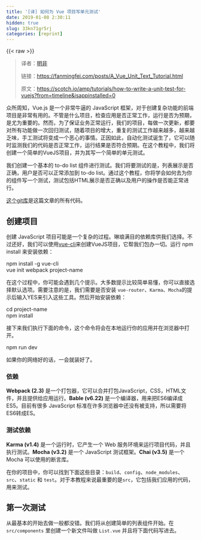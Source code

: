 ```yaml
---
title: '[译] 如何为 Vue 项目写单元测试' 
date: 2019-01-08 2:30:11
hidden: true
slug: 33kn71gr5rj
categories: [reprint]
---
```


{{< raw >}}

                    
<blockquote>
<p>译者：<a href="https://fanmingfei.com/" rel="nofollow noreferrer" target="_blank">明非</a></p>
<p>链接：<a href="https://fanmingfei.com/posts/A_Vue_Unit_Text_Tutorial.html" rel="nofollow noreferrer" target="_blank">https://fanmingfei.com/posts/A_Vue_Unit_Text_Tutorial.html</a></p>
<p>原文：<a href="https://scotch.io/amp/tutorials/how-to-write-a-unit-test-for-vuejs?from=timeline&amp;isappinstalled=0" rel="nofollow noreferrer" target="_blank">https://scotch.io/amp/tutorials/how-to-write-a-unit-test-for-vuejs?from=timeline&amp;isappinstalled=0</a></p>
</blockquote>
<p>众所周知，Vue.js 是一个非常牛逼的 JavaScript 框架，对于创建复杂功能的前端项目是非常有用的。不管是什么项目，检查应用是否正常工作，运行是否为预期，是尤为重要的。然而，为了保证业务正常运行，我们的项目，每做一次更新，都要对所有功能做一次回归测试，随着项目的增大，重复的测试工作越来越多，越来越乏味，手工测试将变成一个恶心的事情。正因如此，自动化测试诞生了，它可以随时监测我们的代码是否正常工作，运行结果是否符合预期。在这个教程中，我们将创建一个简单的VueJS项目，并为其写一个简单的单元测试。</p>
<p>我们创建一个基本的 to-do list 组件进行测试。我们将要测试的是，列表展示是否正确，用户是否可以正常添加到 to-do list。通过这个教程，你将学会如何去为你的组件写一个测试，测试包括HTML展示是否正确以及用户的操作是否能正常进行。</p>
<p><a href="https://github.com/lilyrae/vue-tests" rel="nofollow noreferrer" target="_blank">这个git库</a>是这篇文章的所有代码。</p>
<h2 id="articleHeader0">创建项目</h2>
<p>创建 JavaScript 项目可能是一个复杂的过程。琳琅满目的依赖库供我们选择。不过还好，我们可以使用<a href="https://github.com/vuejs/vue-cli" rel="nofollow noreferrer" target="_blank">vue-cli</a>来创建VueJS项目，它帮我们包办一切。运行 npm install 来安装依赖：</p>
<p>npm install -g vue-cli<br>vue init webpack project-name</p>
<p>在这个过程中，你可能会遇到几个提示。大多数提示比较简单易懂，你可以直接选择默认选项。需要注意的是，我们需要是否安装 <code>vue-router</code>、<code>Karma</code>、<code>Mocha</code>的提示后输入YES来引入这些工具。然后开始安装依赖：</p>
<p>cd project-name<br>npm install</p>
<p>接下来我们执行下面的命令，这个命令将会在本地运行你的应用并在浏览器中打开。</p>
<p>npm run dev</p>
<p>如果你的网络好的话，一会就装好了。</p>
<h3 id="articleHeader1">依赖</h3>
<p><strong>Webpack (2.3)</strong> 是一个打包器，它可以合并打包JavaScript，CSS，HTML文件，并且提供给应用运行。<strong>Bable (v6.22)</strong> 是一个编译器，用来把ES6编译成ES5。目前有很多 JavaScript 标准在许多浏览器中还没有被支持，所以需要将ES6转成ES。</p>
<h3 id="articleHeader2">测试依赖</h3>
<p><strong>Karma (v1.4)</strong> 是一个运行时，它产生一个 Web 服务环境来运行项目代码，并且执行测试。<strong>Mocha (v3.2)</strong> 是一个 JavaScript 测试框架。<strong>Chai (v3.5)</strong> 是一个 Mocha 可以使用的断言库。</p>
<p>在你的项目中，你可以找到下面这些目录：<code>build</code>、<code>config</code>、<code>node_modules</code>、<code>src</code>、<code>static</code> 和 <code>test</code>。对于本教程来说最重要的是<code>src</code>，它包括我们应用的代码，用来测试。</p>
<h2 id="articleHeader3">第一次测试</h2>
<p>从最基本的开始去做一般都没错。我们将从创建简单的列表组件开始。在 <code>src/components</code> 里创建一个新文件叫做 <code>List.vue</code> 并且将下面代码写进去。</p>
<div class="widget-codetool" style="display:none;">
      <div class="widget-codetool--inner">
      <span class="selectCode code-tool" data-toggle="tooltip" data-placement="top" title="" data-original-title="全选"></span>
      <span type="button" class="copyCode code-tool" data-toggle="tooltip" data-placement="top" data-clipboard-text="<template>
  <div>
    <h1>My To Do List</h1>
    </br>
    <!--displays list -->
    <ul>
      <li v-for=&quot;item in listItems&quot;>"{{" item "}}"</li>
    </ul>
  </div>
</template>

<script>
export default {
  name: 'list',
  data () {
    return {
      listItems: ['buy food', 'play games', 'sleep'],
    }
  }
}
</script>" title="" data-original-title="复制"></span>
      <span type="button" class="saveToNote code-tool" data-toggle="tooltip" data-placement="top" title="" data-original-title="放进笔记"></span>
      </div>
      </div><pre class="hljs django"><code><span class="xml"><span class="hljs-tag">&lt;<span class="hljs-name">template</span>&gt;</span>
  <span class="hljs-tag">&lt;<span class="hljs-name">div</span>&gt;</span>
    <span class="hljs-tag">&lt;<span class="hljs-name">h1</span>&gt;</span>My To Do List<span class="hljs-tag">&lt;/<span class="hljs-name">h1</span>&gt;</span>
    <span class="hljs-tag">&lt;/<span class="hljs-name">br</span>&gt;</span>
    <span class="hljs-comment">&lt;!--displays list --&gt;</span>
    <span class="hljs-tag">&lt;<span class="hljs-name">ul</span>&gt;</span>
      <span class="hljs-tag">&lt;<span class="hljs-name">li</span> <span class="hljs-attr">v-for</span>=<span class="hljs-string">"item in listItems"</span>&gt;</span></span><span class="hljs-template-variable">"{{" item "}}"</span><span class="xml"><span class="hljs-tag">&lt;/<span class="hljs-name">li</span>&gt;</span>
    <span class="hljs-tag">&lt;/<span class="hljs-name">ul</span>&gt;</span>
  <span class="hljs-tag">&lt;/<span class="hljs-name">div</span>&gt;</span>
<span class="hljs-tag">&lt;/<span class="hljs-name">template</span>&gt;</span>

<span class="hljs-tag">&lt;<span class="hljs-name">script</span>&gt;</span><span class="javascript">
<span class="hljs-keyword">export</span> <span class="hljs-keyword">default</span> {
  <span class="hljs-attr">name</span>: <span class="hljs-string">'list'</span>,
  data () {
    <span class="hljs-keyword">return</span> {
      <span class="hljs-attr">listItems</span>: [<span class="hljs-string">'buy food'</span>, <span class="hljs-string">'play games'</span>, <span class="hljs-string">'sleep'</span>],
    }
  }
}
</span><span class="hljs-tag">&lt;/<span class="hljs-name">script</span>&gt;</span></span></code></pre>
<p>在这个组件中，列表项被储存在数组（<code>listItems</code>）里面。数据被传递到模板，然后被遍历（<code>v-for</code>），然后展现在页面上。</p>
<p>当然，我们需要看到刚刚创建的列表，我们可以创建一个新的路由来展示这个组件。在<code>src/router/index.js</code>中创建一个路由，添加完了代码应该是下面这样的：</p>
<div class="widget-codetool" style="display:none;">
      <div class="widget-codetool--inner">
      <span class="selectCode code-tool" data-toggle="tooltip" data-placement="top" title="" data-original-title="全选"></span>
      <span type="button" class="copyCode code-tool" data-toggle="tooltip" data-placement="top" data-clipboard-text="import Vue from 'vue'
import Router from 'vue-router'
import Hello from '@/components/Hello'
import List from '@/components/List'

Vue.use(Router)

export default new Router({
  routes: [
    {
      path: '/',
      name: 'Hello',
      component: Hello
    },
    {
      path: '/to-do',
      name: 'ToDo',
      component: List
    },
  ]
})" title="" data-original-title="复制"></span>
      <span type="button" class="saveToNote code-tool" data-toggle="tooltip" data-placement="top" title="" data-original-title="放进笔记"></span>
      </div>
      </div><pre class="hljs coffeescript"><code><span class="hljs-keyword">import</span> Vue <span class="hljs-keyword">from</span> <span class="hljs-string">'vue'</span>
<span class="hljs-keyword">import</span> Router <span class="hljs-keyword">from</span> <span class="hljs-string">'vue-router'</span>
<span class="hljs-keyword">import</span> Hello <span class="hljs-keyword">from</span> <span class="hljs-string">'@/components/Hello'</span>
<span class="hljs-keyword">import</span> List <span class="hljs-keyword">from</span> <span class="hljs-string">'@/components/List'</span>

Vue.use(Router)

<span class="hljs-keyword">export</span> <span class="hljs-keyword">default</span> <span class="hljs-keyword">new</span> Router({
  routes: [
    {
      path: <span class="hljs-string">'/'</span>,
      name: <span class="hljs-string">'Hello'</span>,
      component: Hello
    },
    {
      path: <span class="hljs-string">'/to-do'</span>,
      name: <span class="hljs-string">'ToDo'</span>,
      component: List
    },
  ]
})</code></pre>
<p>现在，访问<a href="http://localhost:8080/#/to-do" rel="nofollow noreferrer" target="_blank">localhost:8080/#/to-do</a>，可以看到我们做的应用。</p>
<p>首先，我们要测试的是数据的正确性。在<code>test/unit/specs</code>目录下创建一个<code>List.spec.js</code>，并且写入下面的代码：</p>
<div class="widget-codetool" style="display:none;">
      <div class="widget-codetool--inner">
      <span class="selectCode code-tool" data-toggle="tooltip" data-placement="top" title="" data-original-title="全选"></span>
      <span type="button" class="copyCode code-tool" data-toggle="tooltip" data-placement="top" data-clipboard-text="import List from '@/components/List';
import Vue from 'vue';

describe('List.vue', () => {

  it('displays items from the list', () => {
      // our test goes here
  })
})" title="" data-original-title="复制"></span>
      <span type="button" class="saveToNote code-tool" data-toggle="tooltip" data-placement="top" title="" data-original-title="放进笔记"></span>
      </div>
      </div><pre class="hljs coffeescript"><code><span class="hljs-keyword">import</span> List <span class="hljs-keyword">from</span> <span class="hljs-string">'@/components/List'</span>;
<span class="hljs-keyword">import</span> Vue <span class="hljs-keyword">from</span> <span class="hljs-string">'vue'</span>;

describe(<span class="hljs-string">'List.vue'</span>, <span class="hljs-function"><span class="hljs-params">()</span> =&gt;</span> {

  it(<span class="hljs-string">'displays items from the list'</span>, <span class="hljs-function"><span class="hljs-params">()</span> =&gt;</span> {
      <span class="hljs-regexp">//</span> our test goes here
  })
})</code></pre>
<p>在这个文件中，我们_describing_了<code>List.vue</code>组件，并且我们创建了一个空的测试，他将要检查这个组件的列表展示。这是一个基本的 Mocha 测试文件。</p>
<p>我们首先要安装我们的Vue组件。复制下面代码放在测试文件的'our test goes here'下面：</p>
<div class="widget-codetool" style="display:none;">
      <div class="widget-codetool--inner">
      <span class="selectCode code-tool" data-toggle="tooltip" data-placement="top" title="" data-original-title="全选"></span>
      <span type="button" class="copyCode code-tool" data-toggle="tooltip" data-placement="top" data-clipboard-text="// build component
const Constructor = Vue.extend(List);
const ListComponent = new Constructor().$mount();" title="" data-original-title="复制"></span>
      <span type="button" class="saveToNote code-tool" data-toggle="tooltip" data-placement="top" title="" data-original-title="放进笔记"></span>
      </div>
      </div><pre class="hljs oxygene"><code><span class="hljs-comment">// build component</span>
<span class="hljs-keyword">const</span> <span class="hljs-function"><span class="hljs-keyword">Constructor</span> = <span class="hljs-title">Vue</span>.<span class="hljs-title">extend</span><span class="hljs-params">(List)</span>;</span>
<span class="hljs-keyword">const</span> ListComponent = <span class="hljs-keyword">new</span> <span class="hljs-function"><span class="hljs-keyword">Constructor</span><span class="hljs-params">()</span>.$<span class="hljs-title">mount</span><span class="hljs-params">()</span>;</span></code></pre>
<p>我们继承了Vue组件并且安装这个组件。安装组件很重要，只有这样我们才能将通过模板来渲染HTML。也就是说，HTML已经被创建，并且我们模板中的变量（比如 <code>item</code>）已经被填充内容，这样我们就可以获取HTML了（使用<code>$el</code>）。</p>
<p>我们的组件准备好了，我们可以写第一个断言。在这个例子中，我们使用Chai 断言库提供的 'expect' 模式，还有 'should' 和 'assert'模式。将下面的代码放到，启动组件的后面。</p>
<div class="widget-codetool" style="display:none;">
      <div class="widget-codetool--inner">
      <span class="selectCode code-tool" data-toggle="tooltip" data-placement="top" title="" data-original-title="全选"></span>
      <span type="button" class="copyCode code-tool" data-toggle="tooltip" data-placement="top" data-clipboard-text="// assert that component text contains items from the list
expect(ListComponent.$el.textContent).to.contain('play games');" title="" data-original-title="复制"></span>
      <span type="button" class="saveToNote code-tool" data-toggle="tooltip" data-placement="top" title="" data-original-title="放进笔记"></span>
      </div>
      </div><pre class="hljs lasso"><code><span class="hljs-comment">// assert that component text contains items from the list</span>
expect(ListComponent.$el.textContent).<span class="hljs-keyword">to</span>.contain(<span class="hljs-string">'play games'</span>);</code></pre>
<p>之前提到过，我们可以使用<code>ListComponent.$el</code>来获取组件的HTML，如果想去获取HTML内的内容（比如 文本），我们可以使用<code>ListComponent.$el.textContent</code>。这个断言用来检查HTML列表中的文本是否和组件的data里的数据列表吻合。</p>
<p>为了检查所有的事情都符合我们的预期，我们可以运行测试！通过 vue-cli 创建的项目，我们可以简单的使用<code>npm run unit</code>来运行<code>cross-env BABEL_ENV=test karma start test/unit/karma.conf.js --single-run</code>。</p>
<div class="widget-codetool" style="display:none;">
      <div class="widget-codetool--inner">
      <span class="selectCode code-tool" data-toggle="tooltip" data-placement="top" title="" data-original-title="全选"></span>
      <span type="button" class="copyCode code-tool" data-toggle="tooltip" data-placement="top" data-clipboard-text="npm run unit" title="" data-original-title="复制"></span>
      <span type="button" class="saveToNote code-tool" data-toggle="tooltip" data-placement="top" title="" data-original-title="放进笔记"></span>
      </div>
      </div><pre class="hljs dockerfile"><code style="word-break: break-word; white-space: initial;">npm <span class="hljs-keyword">run</span><span class="bash"> unit</span></code></pre>
<p>如果测试都通过了，将会有一个绿色的列表来显示测试报告，让你了解测试都覆盖了哪些代码。</p>
<h2 id="articleHeader4">模拟用户输入</h2>
<p>虽然前面的功能赞赞哒，但没有多少应用只是用来展示数据。下一步我们要做到是添加新的项目到to-do list中。看这里，我们创建了一个input框来输入内容，然后创建一个button用来提交内容。下面是更新后的 List.vue：</p>
<div class="widget-codetool" style="display:none;">
      <div class="widget-codetool--inner">
      <span class="selectCode code-tool" data-toggle="tooltip" data-placement="top" title="" data-original-title="全选"></span>
      <span type="button" class="copyCode code-tool" data-toggle="tooltip" data-placement="top" data-clipboard-text="<template>
  <div>
    <h1>My To Do List</h1>
    </br>
    <input v-model=&quot;newItem&quot; >
    <button @click=&quot;addItemToList&quot;>Add</button>
    <!-- displays list --> 
    <ul>
      <li v-for=&quot;item in listItems&quot;>"{{" item "}}"</li>
    </ul>
  </div>
</template>

<script>
export default {
  name: 'test',
  data () {
    return {
      listItems: ['buy food', 'play games', 'sleep'],
      newItem: ''
    }
  },
  methods: {
      addItemToList() {
        this.listItems.push(this.newItem);
        this.newItem = '';
      }
  }
}
</script>" title="" data-original-title="复制"></span>
      <span type="button" class="saveToNote code-tool" data-toggle="tooltip" data-placement="top" title="" data-original-title="放进笔记"></span>
      </div>
      </div><pre class="hljs django"><code><span class="xml"><span class="hljs-tag">&lt;<span class="hljs-name">template</span>&gt;</span>
  <span class="hljs-tag">&lt;<span class="hljs-name">div</span>&gt;</span>
    <span class="hljs-tag">&lt;<span class="hljs-name">h1</span>&gt;</span>My To Do List<span class="hljs-tag">&lt;/<span class="hljs-name">h1</span>&gt;</span>
    <span class="hljs-tag">&lt;/<span class="hljs-name">br</span>&gt;</span>
    <span class="hljs-tag">&lt;<span class="hljs-name">input</span> <span class="hljs-attr">v-model</span>=<span class="hljs-string">"newItem"</span> &gt;</span>
    <span class="hljs-tag">&lt;<span class="hljs-name">button</span> @<span class="hljs-attr">click</span>=<span class="hljs-string">"addItemToList"</span>&gt;</span>Add<span class="hljs-tag">&lt;/<span class="hljs-name">button</span>&gt;</span>
    <span class="hljs-comment">&lt;!-- displays list --&gt;</span> 
    <span class="hljs-tag">&lt;<span class="hljs-name">ul</span>&gt;</span>
      <span class="hljs-tag">&lt;<span class="hljs-name">li</span> <span class="hljs-attr">v-for</span>=<span class="hljs-string">"item in listItems"</span>&gt;</span></span><span class="hljs-template-variable">"{{" item "}}"</span><span class="xml"><span class="hljs-tag">&lt;/<span class="hljs-name">li</span>&gt;</span>
    <span class="hljs-tag">&lt;/<span class="hljs-name">ul</span>&gt;</span>
  <span class="hljs-tag">&lt;/<span class="hljs-name">div</span>&gt;</span>
<span class="hljs-tag">&lt;/<span class="hljs-name">template</span>&gt;</span>

<span class="hljs-tag">&lt;<span class="hljs-name">script</span>&gt;</span><span class="javascript">
<span class="hljs-keyword">export</span> <span class="hljs-keyword">default</span> {
  <span class="hljs-attr">name</span>: <span class="hljs-string">'test'</span>,
  data () {
    <span class="hljs-keyword">return</span> {
      <span class="hljs-attr">listItems</span>: [<span class="hljs-string">'buy food'</span>, <span class="hljs-string">'play games'</span>, <span class="hljs-string">'sleep'</span>],
      <span class="hljs-attr">newItem</span>: <span class="hljs-string">''</span>
    }
  },
  <span class="hljs-attr">methods</span>: {
      addItemToList() {
        <span class="hljs-keyword">this</span>.listItems.push(<span class="hljs-keyword">this</span>.newItem);
        <span class="hljs-keyword">this</span>.newItem = <span class="hljs-string">''</span>;
      }
  }
}
</span><span class="hljs-tag">&lt;/<span class="hljs-name">script</span>&gt;</span></span></code></pre>
<p>使用<code>v-model</code>，输入框里面的内容将和newItem进行双向绑定。当按钮被点击后，执行<code>addItemToList</code>，将<code>newItem</code>添加到to-do list数组里面，并且清空<code>newItem</code>里面的内容，新的项目将会被添加到列表中。</p>
<p>可以为新功能写测试文件了，创建<code>List.spec.js</code>，并且添加以下测试代码。</p>
<div class="widget-codetool" style="display:none;">
      <div class="widget-codetool--inner">
      <span class="selectCode code-tool" data-toggle="tooltip" data-placement="top" title="" data-original-title="全选"></span>
      <span type="button" class="copyCode code-tool" data-toggle="tooltip" data-placement="top" data-clipboard-text="it('adds a new item to list on click', () => {
    // our test goes here
})" title="" data-original-title="复制"></span>
      <span type="button" class="saveToNote code-tool" data-toggle="tooltip" data-placement="top" title="" data-original-title="放进笔记"></span>
      </div>
      </div><pre class="hljs stylus"><code><span class="hljs-function"><span class="hljs-title">it</span><span class="hljs-params">(<span class="hljs-string">'adds a new item to list on click'</span>, ()</span></span> =&gt; {
    <span class="hljs-comment">// our test goes here</span>
})</code></pre>
<p>第一步，我们需要创建我们的组件，并且模拟一个用户在输入框的输入行为。因为 VueJs 将输入框和 <code>newItem</code> 变量进行了绑定，我们可以给<code>newItem</code>设置内容。</p>
<div class="widget-codetool" style="display:none;">
      <div class="widget-codetool--inner">
      <span class="selectCode code-tool" data-toggle="tooltip" data-placement="top" title="" data-original-title="全选"></span>
      <span type="button" class="copyCode code-tool" data-toggle="tooltip" data-placement="top" data-clipboard-text="// build component
const Constructor = Vue.extend(List);
const ListComponent = new Constructor().$mount();

// set value of new item
ListComponent.newItem = 'brush my teeth';" title="" data-original-title="复制"></span>
      <span type="button" class="saveToNote code-tool" data-toggle="tooltip" data-placement="top" title="" data-original-title="放进笔记"></span>
      </div>
      </div><pre class="hljs oxygene"><code><span class="hljs-comment">// build component</span>
<span class="hljs-keyword">const</span> <span class="hljs-function"><span class="hljs-keyword">Constructor</span> = <span class="hljs-title">Vue</span>.<span class="hljs-title">extend</span><span class="hljs-params">(List)</span>;</span>
<span class="hljs-keyword">const</span> ListComponent = <span class="hljs-keyword">new</span> <span class="hljs-function"><span class="hljs-keyword">Constructor</span><span class="hljs-params">()</span>.$<span class="hljs-title">mount</span><span class="hljs-params">()</span>;</span>

<span class="hljs-comment">// set value of new item</span>
ListComponent.newItem = <span class="hljs-string">'brush my teeth'</span>;</code></pre>
<p>下一步，我们需要点击按钮。我们需要在HTML中找到按钮，在<code>$el</code>中即可找到。这是，我们可以使用<code>querySelector</code>，像选择真是元素一样选择这个按钮。也可以使用class(<code>.buttonClass</code>)、ID（<code>#buttonID</code>）或者标签名(<code>button</code>)来选择。</p>
<div class="widget-codetool" style="display:none;">
      <div class="widget-codetool--inner">
      <span class="selectCode code-tool" data-toggle="tooltip" data-placement="top" title="" data-original-title="全选"></span>
      <span type="button" class="copyCode code-tool" data-toggle="tooltip" data-placement="top" data-clipboard-text="// find button
const button = ListComponent.$el.querySelector('button');" title="" data-original-title="复制"></span>
      <span type="button" class="saveToNote code-tool" data-toggle="tooltip" data-placement="top" title="" data-original-title="放进笔记"></span>
      </div>
      </div><pre class="hljs dart"><code><span class="hljs-comment">// find button</span>
<span class="hljs-keyword">const</span> button = ListComponent.$el.<span class="hljs-built_in">querySelector</span>(<span class="hljs-string">'button'</span>);</code></pre>
<p>为了模拟点击，我们需要给按钮一个新的事件对象。在测试环境中，List组件不会监听任何事件，因此我们需要手动运行<code>watcher</code>。</p>
<div class="widget-codetool" style="display:none;">
      <div class="widget-codetool--inner">
      <span class="selectCode code-tool" data-toggle="tooltip" data-placement="top" title="" data-original-title="全选"></span>
      <span type="button" class="copyCode code-tool" data-toggle="tooltip" data-placement="top" data-clipboard-text="// simulate click event
const clickEvent = new window.Event('click');
button.dispatchEvent(clickEvent);
ListComponent._watcher.run();" title="" data-original-title="复制"></span>
      <span type="button" class="saveToNote code-tool" data-toggle="tooltip" data-placement="top" title="" data-original-title="放进笔记"></span>
      </div>
      </div><pre class="hljs arduino"><code><span class="hljs-comment">// simulate click event</span>
<span class="hljs-keyword">const</span> clickEvent = <span class="hljs-keyword">new</span> window.Event(<span class="hljs-string">'click'</span>);
button.dispatchEvent(clickEvent);
ListComponent._watcher.<span class="hljs-built_in">run</span>();</code></pre>
<p>最后，我们需要检查我们添加的新项目是否显示在HTML中，这个在前面已经介绍过。我们也需要检查<code>newItem</code>是否被存储在了数组里面。</p>
<div class="widget-codetool" style="display:none;">
      <div class="widget-codetool--inner">
      <span class="selectCode code-tool" data-toggle="tooltip" data-placement="top" title="" data-original-title="全选"></span>
      <span type="button" class="copyCode code-tool" data-toggle="tooltip" data-placement="top" data-clipboard-text="//assert list contains new item
expect(ListComponent.$el.textContent).to.contain('brush my teeth');
expect(ListComponent.listItems).to.contain('brush my teeth');" title="" data-original-title="复制"></span>
      <span type="button" class="saveToNote code-tool" data-toggle="tooltip" data-placement="top" title="" data-original-title="放进笔记"></span>
      </div>
      </div><pre class="hljs less"><code><span class="hljs-comment">//assert list contains new item</span>
<span class="hljs-selector-tag">expect</span>(ListComponent.$el.textContent)<span class="hljs-selector-class">.to</span><span class="hljs-selector-class">.contain</span>(<span class="hljs-string">'brush my teeth'</span>);
<span class="hljs-selector-tag">expect</span>(ListComponent.listItems)<span class="hljs-selector-class">.to</span><span class="hljs-selector-class">.contain</span>(<span class="hljs-string">'brush my teeth'</span>);</code></pre>
<p>下面是整个测试文件的内容：</p>
<div class="widget-codetool" style="display:none;">
      <div class="widget-codetool--inner">
      <span class="selectCode code-tool" data-toggle="tooltip" data-placement="top" title="" data-original-title="全选"></span>
      <span type="button" class="copyCode code-tool" data-toggle="tooltip" data-placement="top" data-clipboard-text="import List from '@/components/List';
import Vue from 'vue';

describe('List.vue', () => {
  it('displays items from the list', () => {
    const Constructor = Vue.extend(List);
    const ListComponent = new Constructor().$mount();
    expect(ListComponent.$el.textContent).to.contain('play games');
  })

  it('adds a new item to list on click', () => {
    // build component
    const Constructor = Vue.extend(List);
    const ListComponent = new Constructor().$mount();

    // set input value
    ListComponent.newItem = 'brush my teeth';

    // simulate click event
    const button = ListComponent.$el.querySelector('button');
    const clickEvent = new window.Event('click');
    button.dispatchEvent(clickEvent);
    ListComponent._watcher.run();

    // assert list contains new item
    expect(ListComponent.$el.textContent).to.contain('brush my teeth');
    expect(ListComponent.listItems).to.contain('brush my teeth');
  })
})" title="" data-original-title="复制"></span>
      <span type="button" class="saveToNote code-tool" data-toggle="tooltip" data-placement="top" title="" data-original-title="放进笔记"></span>
      </div>
      </div><pre class="hljs php"><code>import <span class="hljs-keyword">List</span> from <span class="hljs-string">'@/components/List'</span>;
import Vue from <span class="hljs-string">'vue'</span>;

describe(<span class="hljs-string">'List.vue'</span>, () =&gt; {
  it(<span class="hljs-string">'displays items from the list'</span>, () =&gt; {
    <span class="hljs-keyword">const</span> Constructor = Vue.extend(<span class="hljs-keyword">List</span>);
    <span class="hljs-keyword">const</span> ListComponent = <span class="hljs-keyword">new</span> Constructor().$mount();
    expect(ListComponent.$el.textContent).to.contain(<span class="hljs-string">'play games'</span>);
  })

  it(<span class="hljs-string">'adds a new item to list on click'</span>, () =&gt; {
    <span class="hljs-comment">// build component</span>
    <span class="hljs-keyword">const</span> Constructor = Vue.extend(<span class="hljs-keyword">List</span>);
    <span class="hljs-keyword">const</span> ListComponent = <span class="hljs-keyword">new</span> Constructor().$mount();

    <span class="hljs-comment">// set input value</span>
    ListComponent.newItem = <span class="hljs-string">'brush my teeth'</span>;

    <span class="hljs-comment">// simulate click event</span>
    <span class="hljs-keyword">const</span> button = ListComponent.$el.querySelector(<span class="hljs-string">'button'</span>);
    <span class="hljs-keyword">const</span> clickEvent = <span class="hljs-keyword">new</span> window.Event(<span class="hljs-string">'click'</span>);
    button.dispatchEvent(clickEvent);
    ListComponent._watcher.run();

    <span class="hljs-comment">// assert list contains new item</span>
    expect(ListComponent.$el.textContent).to.contain(<span class="hljs-string">'brush my teeth'</span>);
    expect(ListComponent.listItems).to.contain(<span class="hljs-string">'brush my teeth'</span>);
  })
})</code></pre>
<p>现在跑一次这个测试，应该全是绿色的。</p>
<p>希望你读这些代码的时候思路能够清晰，不过它对于刚刚开始接触VueJs单元测试的人来说可读性并不是很高。有一个VueJS实用程序库，它将一些复杂的代码进行了封装。如果想使用它，可以在项目的根目录下输入以下命令安装。</p>
<div class="widget-codetool" style="display:none;">
      <div class="widget-codetool--inner">
      <span class="selectCode code-tool" data-toggle="tooltip" data-placement="top" title="" data-original-title="全选"></span>
      <span type="button" class="copyCode code-tool" data-toggle="tooltip" data-placement="top" data-clipboard-text="npm install avoriaz" title="" data-original-title="复制"></span>
      <span type="button" class="saveToNote code-tool" data-toggle="tooltip" data-placement="top" title="" data-original-title="放进笔记"></span>
      </div>
      </div><pre class="hljs cmake"><code style="word-break: break-word; white-space: initial;">npm <span class="hljs-keyword">install</span> avoriaz</code></pre>
<p>下面这个测试实际上和上面测试相同，只不过写法上有些不同。我们使用了<code>mount()</code>法来安装Vue组件，使用<code>find()</code>获取按钮，使用<code>dispatch()</code>来触发点击。</p>
<div class="widget-codetool" style="display:none;">
      <div class="widget-codetool--inner">
      <span class="selectCode code-tool" data-toggle="tooltip" data-placement="top" title="" data-original-title="全选"></span>
      <span type="button" class="copyCode code-tool" data-toggle="tooltip" data-placement="top" data-clipboard-text="import { mount } from 'avoriaz';
import List from '@/components/List';
import Vue from 'vue';

describe('List.vue', () => {
  // previous tests ..

  it('adds new item to list on click with avoriaz', () => {
       // build component
    const ListComponent = mount(List);

    // set input value
    ListComponent.setData({
      newItem: 'brush my teeth',
    });

    // simulate click event
    const button = ListComponent.find('button')[0];
    button.dispatch('click');

    // assert list contains new item
    expect(ListComponent.text()).to.contain('brush my teeth');
    expect(ListComponent.data().listItems).to.contain('brush my teeth');
  })
})" title="" data-original-title="复制"></span>
      <span type="button" class="saveToNote code-tool" data-toggle="tooltip" data-placement="top" title="" data-original-title="放进笔记"></span>
      </div>
      </div><pre class="hljs typescript"><code><span class="hljs-keyword">import</span> { mount } <span class="hljs-keyword">from</span> <span class="hljs-string">'avoriaz'</span>;
<span class="hljs-keyword">import</span> List <span class="hljs-keyword">from</span> <span class="hljs-string">'@/components/List'</span>;
<span class="hljs-keyword">import</span> Vue <span class="hljs-keyword">from</span> <span class="hljs-string">'vue'</span>;

describe(<span class="hljs-string">'List.vue'</span>, <span class="hljs-function"><span class="hljs-params">()</span> =&gt;</span> {
  <span class="hljs-comment">// previous tests ..</span>

  it(<span class="hljs-string">'adds new item to list on click with avoriaz'</span>, <span class="hljs-function"><span class="hljs-params">()</span> =&gt;</span> {
       <span class="hljs-comment">// build component</span>
    <span class="hljs-keyword">const</span> ListComponent = mount(List);

    <span class="hljs-comment">// set input value</span>
    ListComponent.setData({
      newItem: <span class="hljs-string">'brush my teeth'</span>,
    });

    <span class="hljs-comment">// simulate click event</span>
    <span class="hljs-keyword">const</span> button = ListComponent.find(<span class="hljs-string">'button'</span>)[<span class="hljs-number">0</span>];
    button.dispatch(<span class="hljs-string">'click'</span>);

    <span class="hljs-comment">// assert list contains new item</span>
    expect(ListComponent.text()).to.contain(<span class="hljs-string">'brush my teeth'</span>);
    expect(ListComponent.data().listItems).to.contain(<span class="hljs-string">'brush my teeth'</span>);
  })
})</code></pre>
<h2 id="articleHeader5">总结</h2>
<p>在日常工作以及JavaScript开发中，尤其是VueJS项目，测试是非常重要的。因为刚开始接触测试的时候，我遇到了一些问题，所以总结出一篇文章供大家参考。希望这篇文章能够帮到所有像我一样的人。</p>
<p><a href="https://github.com/lilyrae/vue-tests" rel="nofollow noreferrer" target="_blank">这个git库</a>是这次教程所有的代码。</p>

                
{{< /raw >}}

# 版权声明
本文资源来源互联网，仅供学习研究使用，版权归该资源的合法拥有者所有，

本文仅用于学习、研究和交流目的。转载请注明出处、完整链接以及原作者。

原作者若认为本站侵犯了您的版权，请联系我们，我们会立即删除！

## 原文标题
[译] 如何为 Vue 项目写单元测试

## 原文链接
[https://segmentfault.com/a/1190000010242508](https://segmentfault.com/a/1190000010242508)

